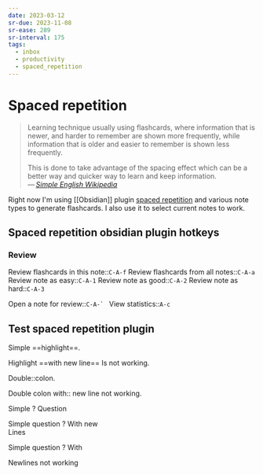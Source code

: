 ```yaml
---
date: 2023-03-12
sr-due: 2023-11-08
sr-ease: 289
sr-interval: 175
tags:
  - inbox
  - productivity
  - spaced_repetition
---
```


# Spaced repetition

> Learning technique usually using flashcards, where information that is newer,
> and harder to remember are shown more frequently, while information that is
> older and easier to remember is shown less frequently.
>
> This is done to take advantage of the spacing effect which can be a better way
> and quicker way to learn and keep information.\
> — <cite>[Simple English Wikipedia](https://simple.wikipedia.org/wiki/Spaced_repetition)</cite>

Right now I'm using [[Obsidian]] plugin
[spaced repetition](https://www.stephenmwangi.com/obsidian-spaced-repetition/)
and various note types to generate flashcards. I also use it to select current
notes to work.

## Spaced repetition obsidian plugin hotkeys

### Review

Review flashcards in this note::`C-A-f`
Review flashcards from all notes::`C-A-a`
Review note as easy::`C-A-1`
Review note as good::`C-A-2`
Review note as hard::`C-A-3`

Open a note for review::``C-A-` ``
View statistics::`A-c`


## Test spaced repetition plugin

Simple ==highlight==.
<!--SR:!2023-11-27,3,250-->

Highlight ==with
new line== Is not working.

Double::colon.
<!--SR:!2023-11-27,3,250-->

Double colon with::
new line not working.

Simple
?
Question
<!--SR:!2024-01-30,10,270-->

Simple question
?
With new
\
Lines

Simple question
?
With

Newlines not working
